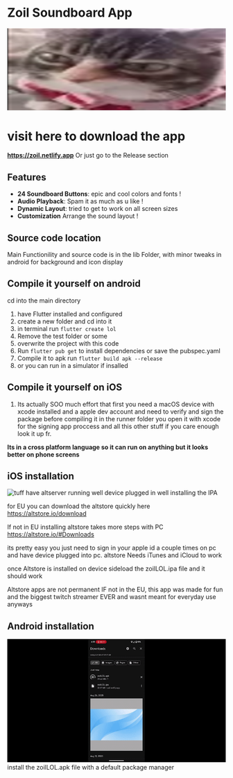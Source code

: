 # Zoil Soundboard App

![tuff](readme/aaaaaaaaaaaaaalright.png)
# visit here to download the app
**https://zoil.netlify.app**
Or just go to the Release section

## Features

- **24 Soundboard Buttons**: epic and cool colors and fonts !
- **Audio Playback**: Spam it as much as u like !
- **Dynamic Layout**: tried to get to work on all screen sizes
- **Customization** Arrange the sound layout !

## Source code location
Main Functionility and source code is in the lib Folder, with minor tweaks in android for background and icon display

## Compile it yourself on android

cd into the main directory

1. have Flutter installed and configured
2. create a new folder and cd into it
3. in terminal run `flutter create lol`
4. Remove the test folder or some
5. overwrite the project with this code
6. Run `flutter pub get` to install dependencies or save the pubspec.yaml
7. Compile it to apk run `flutter build apk --release`
8. or you can run in a simulator if insalled

## Compile it yourself on iOS 

1. Its actually SOO much effort that first you need a macOS device with xcode installed and a apple dev account and need to verify and sign the package before compiling it in the runner folder you open it with xcode for the signing app proccess and all this other stuff if you care enough look it up fr.


**Its in a cross platform language so it can run on anything but it looks better on phone screens**

## iOS installation

![tuff](readme/iOS.gif)
have altserver running well device plugged in well installing the IPA

for EU you can download the altstore quickly here
https://altstore.io/download


If not in EU installing altstore takes more steps with PC
https://altstore.io/#Downloads

its pretty easy you just need to sign in your apple id a couple times on pc and have device plugged into pc.
altstore Needs iTunes and iCloud to work

once Altstore is installed on device sideload the zoilLOL.ipa file and it should work


Altstore apps are not permanent IF not in the EU, this app was made for fun and the biggest twitch streamer EVER and wasnt meant for everyday use anyways

## Android installation

![tuff](readme/droid.gif)
install the zoilLOL.apk file with a default package manager

